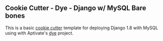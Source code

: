 ## Cookie Cutter - Dye - Django w/ MySQL Bare bones

This is a basic [cookie cutter](https://github.com/audreyr/cookiecutter) template for deploying Django 1.8 with MySQL using with Aptivate's [dye](https://github.com/aptivate/dye) project.
